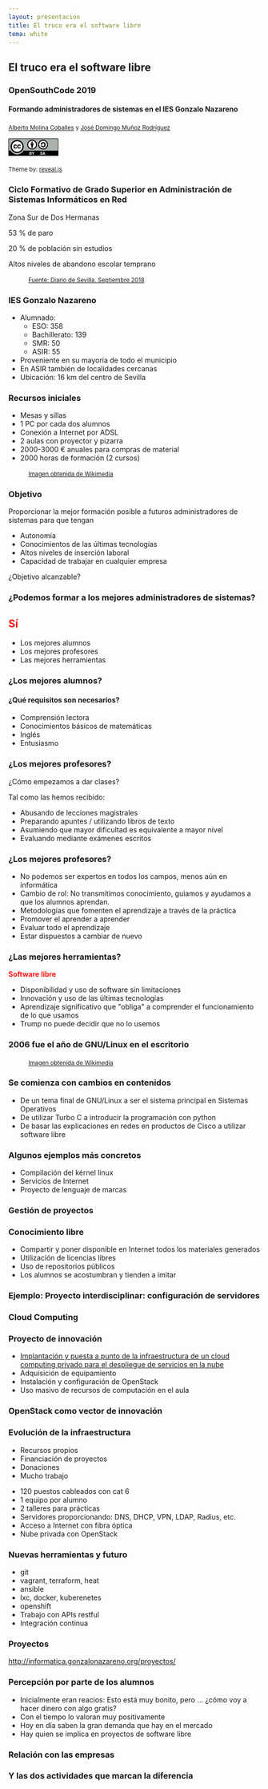 ```yaml
---
layout: presentacion
title: El truco era el software libre
tema: white
---
```

<section>
	<h2>El truco era el software libre</h2>
	<h3>OpenSouthCode 2019</h3>
	<h4>Formando administradores de sistemas en el IES Gonzalo Nazareno</h4>
		<small>
		<a href="http://albertomolina.wordpress.com">Alberto Molina Coballes</a> y
		<a href="http://www.josedomingo.org">José Domingo Muñoz Rodríguez</a>
		</small>
	<p>
		<a href="http://creativecommons.org/licenses/by-sa/3.0/">
		<img class="plain" src="img/cc_by_sa.png" width="100px" border="0"/></a>
	</p>
	<p><small>Theme by: <a href="http://lab.hakim.se/reveal-js/#/">reveal.js</a></small></p>
</section>

<section>
  <section>
  <h3>Ciclo Formativo de Grado Superior en Administración de Sistemas 
  Informáticos en Red</h3>
  </section>
  <section data-background="img/campus.jpg">
  <p style="position: absolute; z-index: 1; top: 1200%;"><span
  style="color: rgb(255,255,255);">European Higher Education Area con
  ISCED-5</span></p>
  </section>
  <section data-background="img/panorama.png">
  <p>Zona Sur de Dos Hermanas</p>
  <p>53 % de paro</p>
  <p>20 % de población sin estudios</p>
  <p>Altos niveles de abandono escolar temprano</p>
  <p style="text-align: left; position: relative; left: 40px;"><small><a href="https://www.diariodesevilla.es/sevilla/pobreza-exclusion-marginalidad-barrios-sevilla_0_1284472134.html">Fuente: Diario de Sevilla. Septiembre 2018</a></small></p>
  </section>
  <section>
  <h3>IES Gonzalo Nazareno</h3>
  <ul>
	<li>Alumnado:
	<ul>
	 <li>ESO: 358</li>
	 <li>Bachillerato: 139</li>
	 <li>SMR: 50</li>
	 <li>ASIR: 55</li>
	</ul></li>
    <li>Proveniente en su mayoría de todo el municipio</li>
    <li>En ASIR también de localidades cercanas</li>
    <li>Ubicación: 16 km del centro de Sevilla</li>
    </ul>
  </section>
  <section data-background="img/CentroTIC.png">
  <h3>Recursos iniciales</h3>
  <ul>
  <li>Mesas y sillas</li>
  <li>1 PC por cada dos alumnos</li>
  <li>Conexión a Internet por ADSL</li>
  <li>2 aulas con proyector y pizarra</li>
  <li>2000-3000 € anuales para compras de material</li>
  <li>2000 horas de formación (2 cursos)</li>
  </ul>
  <p style="text-align: left; position: relative; left: 40px;"><small><a href="https://upload.wikimedia.org/wikipedia/commons/6/66/CentroTIC.png">Imagen obtenida de Wikimedia</a></small></p>
  </section>
  <section>
  <h3>Objetivo</h3>
  <p>Proporcionar la mejor formación posible a futuros administradores de sistemas para que tengan</p>
  <ul>
  <li>Autonomía</li>
  <li>Conocimientos de las últimas tecnologías</li>
  <li>Altos niveles de inserción laboral</li>
  <li>Capacidad de trabajar en cualquier empresa</li>
  </ul>
  <p>¿Objetivo alcanzable?</p>
  </section>
</section>
<section>
<section>
<h3>¿Podemos formar a los mejores administradores de sistemas?</h3>
<h2><span style="color: rgb(255,25,25);">Sí</span></h2>
<ul>
<li>Los mejores alumnos</li>
<li>Los mejores profesores</li>
<li>Las mejores herramientas</li>
</ul>
</section>
<section>
<h3>¿Los mejores alumnos?</h3>
<h4>¿Qué requisitos son necesarios?</h4>
<ul>
<li>Comprensión lectora</li>
<li>Conocimientos básicos de matemáticas</li>
<li>Inglés</li>
<li>Entusiasmo</li>
</ul>
</section>
<section>
<h3>¿Los mejores profesores?</h3>
<p>¿Cómo empezamos a dar clases?</p>
<p>Tal como las hemos recibido:</p>
<ul>
<li>Abusando de lecciones magistrales</li>
<li>Preparando apuntes / utilizando libros de texto</li>
<li>Asumiendo que mayor dificultad es equivalente a mayor nivel</li>
<li>Evaluando mediante exámenes escritos</li>
</ul>
</section>
<section>
<h3>¿Los mejores profesores?</h3>
<ul>
<li>No podemos ser expertos en todos los campos, menos aún en informática</li>
<li>Cambio de rol: No transmitimos conocimiento, guiamos y ayudamos a que los alumnos aprendan.</li>
<li>Metodologı́as que fomenten el aprendizaje a través de la práctica</li>
<li>Promover el aprender a aprender</li>
<li>Evaluar todo el aprendizaje</li>
<li>Estar dispuestos a cambiar de nuevo</li>
</ul>
</section>
<section>
<h3>¿Las mejores herramientas?</h3>
<p><strong><span style="color: rgb(255,25,25);">Software libre</span></strong></p>
<ul>
<li>Disponibilidad y uso de software sin limitaciones</li>
<li>Innovación y uso de las últimas tecnologías</li>
<li>Aprendizaje significativo que "obliga" a comprender el funcionamiento de lo que usamos</li>
<li>Trump no puede decidir que no lo usemos</li>
</ul>
</section>
</section>
<section data-background="https://upload.wikimedia.org/wikipedia/commons/4/4b/Debian-etch-gnome.png">
  <h3>2006 fue el año de GNU/Linux en el escritorio</h3>
  <p style="text-align: left; position: relative; left: 40px;"><small><a href="https://upload.wikimedia.org/wikipedia/commons/4/4b/Debian-etch-gnome.png">Imagen obtenida de Wikimedia</a></small></p>
</section>
<section>
<h3>Se comienza con cambios en contenidos</h3>
<ul>
<li>De un tema final de GNU/Linux a ser el sistema principal en Sistemas Operativos</li>
<li>De utilizar Turbo C a introducir la programación con python</li>
<li>De basar las explicaciones en redes en productos de Cisco a utilizar software libre</li>
</ul>
</section>
<section>
<h3>Algunos ejemplos más concretos</h3>
<ul>
<li>Compilación del kérnel linux</li>
<li>Servicios de Internet</li>
<li>Proyecto de lenguaje de marcas</li>
</ul>
</section>
<section data-background="img/redmine.png"> 
<h3>Gestión de proyectos</h3>
</section>
<section>
<h3>Conocimiento libre</h3>
<ul>
<li>Compartir y poner disponible en Internet todos los materiales generados</li>
<li>Utilización de licencias libres</li>
<li>Uso de repositorios públicos</li>
<li>Los alumnos se acostumbran y tienden a imitar</li>
</ul>
</section>
<section>
<h3>Ejemplo: Proyecto interdisciplinar: configuración de servidores</h3>
</section>
<section>
  <section data-background="img/logo-suma.png">
  <h3>Cloud Computing</h3>
  </section>
  <section>
  <h3>Proyecto de innovación</h3>
  <ul>
  <li><a href="http://www2.gonzalonazareno.org/cloud/">Implantación y puesta a punto de la infraestructura de un cloud computing privado para el despliegue de servicios en la nube</a></li>
  <li>Adquisición de equipamiento</li>
  <li>Instalación y configuración de OpenStack</li>
  <li>Uso masivo de recursos de computación en el aula</li>
  </ul>
  </section>
  <section>
  <h3>OpenStack como vector de innovación</h3>
  </section>
</section>
<section>
<section>
<h3>Evolución de la infraestructura</h3>
<ul>
<li>Recursos propios</li>
<li>Financiación de proyectos</li>
<li>Donaciones</li>
<li>Mucho trabajo</li>
</section>
<section>
<ul>
<li>120 puestos cableados con cat 6</li>
<li>1 equipo por alumno</li>
<li>2 talleres para prácticas</li>
<li>Servidores proporcionando: DNS, DHCP, VPN, LDAP, Radius, etc.</li>
<li>Acceso a Internet con fibra óptica</li>
<li>Nube privada con OpenStack</li>
</ul>
</section>
<section data-background="img/equipamiento.png" data-background-size="1024px">
</section>
</section>
<section data-background="img/devops.png" data-background-size="1024px">
<h3>Nuevas herramientas y futuro</h3>
<ul>
<li>git</li>
<li>vagrant, terraform, heat</li>
<li>ansible</li>
<li>lxc, docker, kuberenetes</li>
<li>openshift</li>
<li>Trabajo con APIs restful</li>
<li>Integración continua</li>
</ul>
</section>
<section>
<h3>Proyectos</h3>
<p><a href="http://informatica.gonzalonazareno.org/proyectos/">http://informatica.gonzalonazareno.org/proyectos/</a></p>
</section>
<section>
<h3>Percepción por parte de los alumnos</h3>
<ul>
<li>Inicialmente eran reacios: Esto está muy bonito, pero ... ¿cómo voy a hacer dinero con algo gratis?</li>
<li>Con el tiempo lo valoran muy positivamente</li>
<li>Hoy en día saben la gran demanda que hay en el mercado</li>
<li>Hay quien se implica en proyectos de software libre</li>
</ul>
</section>
<section>
<h3>Relación con las empresas</h3>
</section>
<section>
<section>
<h3>Y las dos actividades que marcan la diferencia</h3>
</section>
<section data-background="img/convivencia.jpg"> 
</section>
<section data-background="img/paella.jpg"> 
</section>
</section>